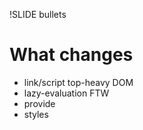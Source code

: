 !SLIDE bullets
# What changes #
* link/script top-heavy DOM
* lazy-evaluation FTW
* provide
* styles